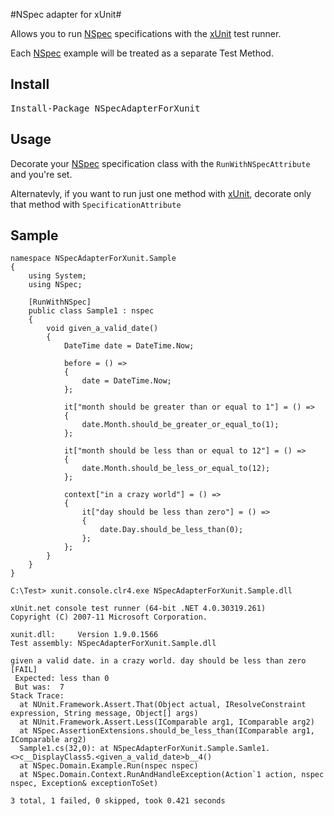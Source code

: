 #NSpec adapter for xUnit#

Allows you to run [NSpec](http://nspec.org "NSpec") specifications with the [xUnit](https://xunit.codeplex.com/ "xUnit") test runner.

Each [NSpec](http://nspec.org "NSpec") example will be treated as a separate Test Method.

## Install ##
<pre class="nuget-button">Install-Package NSpecAdapterForXunit</pre>

## Usage ##

Decorate your [NSpec](http://nspec.org "NSpec") specification class with the `RunWithNSpecAttribute` and you're set.

Alternatevly, if you want to run just one method with [xUnit](https://xunit.codeplex.com/ "xUnit"), decorate only that method with `SpecificationAttribute`

## Sample ##

    namespace NSpecAdapterForXunit.Sample
    {
	    using System;
	    using NSpec;
	
	    [RunWithNSpec]
	    public class Sample1 : nspec
	    {
	        void given_a_valid_date()
	        {
	            DateTime date = DateTime.Now;
	
	            before = () =>
	            {
	                date = DateTime.Now;
	            };
	
	            it["month should be greater than or equal to 1"] = () =>
	            {
	                date.Month.should_be_greater_or_equal_to(1);
	            };
	
	            it["month should be less than or equal to 12"] = () =>
	            {
	                date.Month.should_be_less_or_equal_to(12);
	            };
	
	            context["in a crazy world"] = () =>
	            {
	                it["day should be less than zero"] = () =>
	                {
	                    date.Day.should_be_less_than(0);
	                };
	            };
	        }
	    }
	}

	C:\Test> xunit.console.clr4.exe NSpecAdapterForXunit.Sample.dll

	xUnit.net console test runner (64-bit .NET 4.0.30319.261)
	Copyright (C) 2007-11 Microsoft Corporation.

	xunit.dll:     Version 1.9.0.1566
	Test assembly: NSpecAdapterForXunit.Sample.dll

	given a valid date. in a crazy world. day should be less than zero [FAIL]
     Expected: less than 0
     But was:  7
	Stack Trace:
      at NUnit.Framework.Assert.That(Object actual, IResolveConstraint expression, String message, Object[] args)
      at NUnit.Framework.Assert.Less(IComparable arg1, IComparable arg2)
      at NSpec.AssertionExtensions.should_be_less_than(IComparable arg1, IComparable arg2)
      Sample1.cs(32,0): at NSpecAdapterForXunit.Sample.Samle1.<>c__DisplayClass5.<given_a_valid_date>b__4()
      at NSpec.Domain.Example.Run(nspec nspec)
      at NSpec.Domain.Context.RunAndHandleException(Action`1 action, nspec nspec, Exception& exceptionToSet)

	3 total, 1 failed, 0 skipped, took 0.421 seconds

<script type="text/javascript">
    (function () {
        var nb = document.createElement('script'); nb.type = 'text/javascript'; nb.async = true;
        nb.src = 'http://s.prabir.me/nuget-button/0.1/nuget-button.min.js';
        var s = document.getElementsByTagName('script')[0]; s.parentNode.insertBefore(nb, s);
    })();
</script>
